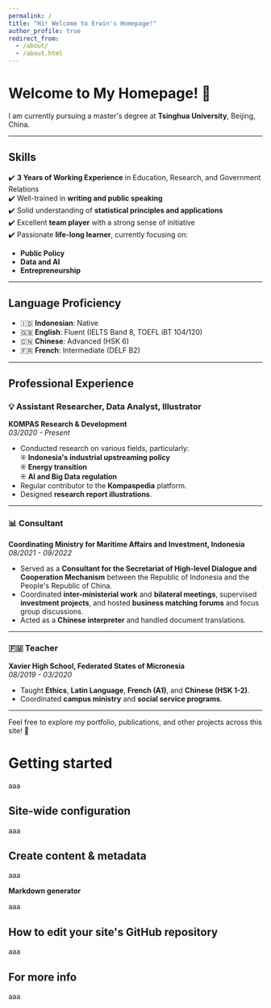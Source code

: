 ```yaml
---
permalink: /
title: "Hi! Welcome to Erwin's Homepage!"
author_profile: true
redirect_from: 
  - /about/
  - /about.html
---
```


# Welcome to My Homepage! 👋

I am currently pursuing a master's degree at **Tsinghua University**, Beijing, China.

---

## Skills

✔️ **3 Years of Working Experience** in Education, Research, and Government Relations  
✔️ Well-trained in **writing and public speaking**  
✔️ Solid understanding of **statistical principles and applications**  
✔️ Excellent **team player** with a strong sense of initiative  
✔️ Passionate **life-long learner**, currently focusing on:
   - **Public Policy**
   - **Data and AI**
   - **Entrepreneurship**

---

## Language Proficiency

- 🇮🇩 **Indonesian**: Native  
- 🇬🇧 **English**: Fluent (IELTS Band 8, TOEFL iBT 104/120)  
- 🇨🇳 **Chinese**: Advanced (HSK 6)  
- 🇫🇷 **French**: Intermediate (DELF B2)  

---

## Professional Experience

### 💡 Assistant Researcher, Data Analyst, Illustrator  
**KOMPAS Research & Development**  
*03/2020 - Present*

- Conducted research on various fields, particularly:  
  ⁜ **Indonesia's industrial upstreaming policy**  
  ⁜ **Energy transition**  
  ⁜ **AI and Big Data regulation**  
- Regular contributor to the **Kompaspedia** platform.  
- Designed **research report illustrations**.

---

### 📊 Consultant  
**Coordinating Ministry for Maritime Affairs and Investment, Indonesia**  
*08/2021 - 09/2022*

- Served as a **Consultant for the Secretariat of High-level Dialogue and Cooperation Mechanism** between the Republic of Indonesia and the People's Republic of China.  
- Coordinated **inter-ministerial work** and **bilateral meetings**, supervised **investment projects**, and hosted **business matching forums** and focus group discussions.  
- Acted as a **Chinese interpreter** and handled document translations.

---

### 🇫🇲 Teacher  
**Xavier High School, Federated States of Micronesia**  
*08/2019 - 03/2020*

- Taught **Ethics**, **Latin Language**, **French (A1)**, and **Chinese (HSK 1-2)**.  
- Coordinated **campus ministry** and **social service programs**.

---

Feel free to explore my portfolio, publications, and other projects across this site! 🌟

Getting started
======
aaa

Site-wide configuration
------
aaa

Create content & metadata
------
aaa

**Markdown generator**

aaa

How to edit your site's GitHub repository
------
aaa

For more info
------
aaa
